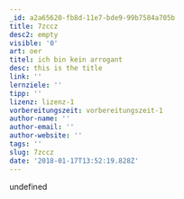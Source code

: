 ```yaml
---
_id: a2a65620-fb8d-11e7-bde9-99b7584a705b
title: 7zccz
desc2: empty
visible: '0'
art: oer
titel: ich bin kein arrogant
desc: this is the title
link: ''
lernziele: ''
tipp: ''
lizenz: lizenz-1
vorbereitungszeit: vorbereitungszeit-1
author-name: ''
author-email: ''
author-website: ''
tags: ''
slug: 7zccz
date: '2018-01-17T13:52:19.828Z'
---
```

undefined
